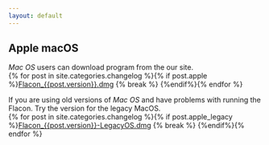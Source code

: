 ```yaml
---
layout: default
---
```


## Apple macOS
_Mac OS_ users can download program from the our site.<br>
{% for post in site.categories.changelog %}{% if post.apple %}[Flacon_{{post.version}}.dmg](https://github.com/flacon/flacon/releases/download/v{{post.version}}/Flacon_{{post.version}}.dmg)
{% break %}
{%endif%}{% endfor %}

If you are using old versions of _Mac OS_ and have problems with running the Flacon. Try the version for the legacy MacOS.<br>
{% for post in site.categories.changelog %}{% if post.apple_legacy %}[Flacon_{{post.version}}-LegacyOS.dmg](https://github.com/flacon/flacon/releases/download/v{{post.version}}/Flacon_{{post.version}}-LegacyOS.dmg)
{% break %}
{%endif%}{% endfor %}
